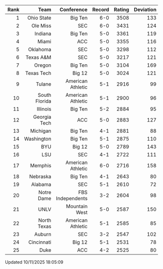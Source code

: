 | Rank  | Team                 | Conference           | Record   | Rating | Deviation |
| ---:  | ---:                 | ---:                 | ---:     | ---:   | ---:      |
| 1     | Ohio State           | Big Ten              | 6-0      | 3508   | 133       |
| 2     | Ole Miss             | SEC                  | 6-0      | 3431   | 124       |
| 3     | Indiana              | Big Ten              | 5-0      | 3361   | 119       |
| 4     | Miami                | ACC                  | 5-0      | 3355   | 116       |
| 5     | Oklahoma             | SEC                  | 5-0      | 3298   | 112       |
| 6     | Texas A&M            | SEC                  | 5-0      | 3217   | 121       |
| 7     | Oregon               | Big Ten              | 5-0      | 3104   | 169       |
| 8     | Texas Tech           | Big 12               | 5-0      | 3024   | 121       |
| 9     | Tulane               | American Athletic    | 5-1      | 2916   | 99        |
| 10    | South Florida        | American Athletic    | 5-1      | 2900   | 96        |
| 11    | Illinois             | Big Ten              | 5-2      | 2884   | 95        |
| 12    | Georgia Tech         | ACC                  | 5-0      | 2883   | 127       |
| 13    | Michigan             | Big Ten              | 4-1      | 2881   | 88        |
| 14    | Washington           | Big Ten              | 5-1      | 2875   | 110       |
| 15    | BYU                  | Big 12               | 5-0      | 2789   | 143       |
| 16    | LSU                  | SEC                  | 4-1      | 2722   | 111       |
| 17    | Memphis              | American Athletic    | 6-0      | 2716   | 158       |
| 18    | Nebraska             | Big Ten              | 4-1      | 2643   | 80        |
| 19    | Alabama              | SEC                  | 5-1      | 2610   | 72        |
| 20    | Notre Dame           | FBS Independents     | 3-2      | 2604   | 98        |
| 21    | UNLV                 | Mountain West        | 5-0      | 2587   | 150       |
| 22    | North Texas          | American Athletic    | 5-1      | 2585   | 85        |
| 23    | Auburn               | SEC                  | 3-2      | 2547   | 102       |
| 24    | Cincinnati           | Big 12               | 5-1      | 2531   | 78        |
| 25    | Duke                 | ACC                  | 4-2      | 2525   | 80        |

Updated 10/11/2025 18:05:09
